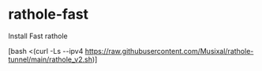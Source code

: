 # rathole-fast
Install Fast rathole

[bash <(curl -Ls --ipv4 https://raw.githubusercontent.com/Musixal/rathole-tunnel/main/rathole_v2.sh)]
